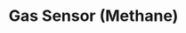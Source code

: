 ---
date_added: 2020-02-02
model: SGMHM-I1
vendor: Heiman
title: Gas Sensor (Methane)
category: sensor
supports: gas
image: /assets/images/devices/Heiman_SGMHM-I1.jpg
zigbeemodel:  ['SGMHM-I1']
compatible: [z2m]
mlink: https://www.gs.ru/catalog/umnyy-dom/datchik-gaza-metan-gs-sgmhm-i1/
link: https://shop.tricolor.tv/catalog/umnyy-dom/datchik-gaza-metan-gs-sgmhm-i1/
link2: 
link3: 
---